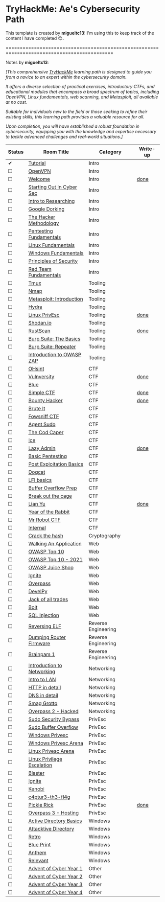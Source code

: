 # TryHackMe: Ae's Cybersecurity Path

This template is created by <b>migueltc13</b>! I'm using this to keep track of the content I have completed 😊.

============================================================================================

Notes by <b>migueltc13</b>:

<i>[This comprehensive [TryHackMe](https://tryhackme.com) learning path is designed to guide you from a novice to an expert within the cybersecurity domain.</i>

<i>It offers a diverse selection of practical exercises, introductory CTFs, and educational modules that encompass a broad spectrum of topics, including OpenVPN, Linux fundamentals, web scanning, and Metasploit, all available at no cost. </i>

<i>Suitable for individuals new to the field or those seeking to refine their existing skills, this learning path provides a valuable resource for all.</i>

<i>Upon completion, you will have established a robust foundation in cybersecurity, equipping you with the knowledge and expertise necessary to tackle advanced challenges and real-world situations.]</i>

<!-- ☐ -->
<!-- ☐ -->

| Status | Room Title                                                                    | Category            | Write-up                                 |
| ---    | ---                                                                           | ---                 | ---                                      |
| ✔      | [Tutorial](https://tryhackme.com/room/tutorial)                               | Intro               |                                          |
| ☐      | [OpenVPN](https://tryhackme.com/room/openvpn)                                 | Intro               |                                          |
| ☐      | [Welcome](https://tryhackme.com/jr/welcome)                                   | Intro               | [done](write-ups/level1/Welcome)         |
| ☐      | [Starting Out In Cyber Sec](https://tryhackme.com/room/startingoutincybersec) | Intro               |                                          |
| ☐      | [Intro to Researching](https://tryhackme.com/room/introtoresearch)            | Intro               |                                          |
| ☐      | [Google Dorking](https://tryhackme.com/room/googledorking)                    | Intro               |                                          |
| ☐      | [The Hacker Methodology](https://tryhackme.com/room/hackermethodology)        | Intro               |                                          |
| ☐      | [Pentesting Fundamentals](https://tryhackme.com/room/pentestingfundamentals)  | Intro               |                                          |
| ☐      | [Linux Fundamentals](https://tryhackme.com/module/linux-fundamentals)         | Intro               |                                          |
| ☐      | [Windows Fundamentals](https://tryhackme.com/module/windows-fundamentals)     | Intro               |                                          |
| ☐      | [Principles of Security](https://tryhackme.com/room/principlesofsecurity)     | Intro               |                                          |
| ☐      | [Red Team Fundamentals](https://tryhackme.com/room/redteamfundamentals)       | Intro               |                                          |
| ☐      | [Tmux](https://tryhackme.com/room/rptmux)                                     | Tooling             |                                          |
| ☐      | [Nmap](https://tryhackme.com/room/furthernmap)                                | Tooling             |                                          |
| ☐      | [Metasploit: Introduction](https://tryhackme.com/room/metasploitintro)        | Tooling             |                                          |
| ☐      | [Hydra](https://tryhackme.com/room/hydra)                                     | Tooling             |                                          |
| ☐      | [Linux PrivEsc](https://tryhackme.com/room/linuxprivesc)                      | Tooling             | [done](write-ups/level2/Linux%20PrivEsc) |
| ☐      | [Shodan.io](https://tryhackme.com/room/shodan)                                | Tooling             |                                          |
| ☐      | [RustScan](https://tryhackme.com/room/rustscan)                               | Tooling             | [done](write-ups/level2/RustScan)        |
| ☐      | [Burp Suite: The Basics](https://tryhackme.com/room/burpsuitebasics)          | Tooling             |                                          |
| ☐      | [Burp Suite: Repeater](https://tryhackme.com/room/burpsuiterepeater)          | Tooling             |                                          |
| ☐      | [Introduction to OWASP ZAP](https://tryhackme.com/room/learnowaspzap)         | Tooling             |                                          |
| ☐      | [OHsint](https://tryhackme.com/room/ohsint)                                   | CTF                 |                                          |
| ☐      | [Vulnversity](https://tryhackme.com/room/vulnversity)                         | CTF                 | [done](write-ups/level2/Vulnversity)     |
| ☐      | [Blue](https://tryhackme.com/room/blue)                                       | CTF                 |                                          |
| ☐      | [Simple CTF](https://tryhackme.com/room/easyctf)                              | CTF                 | [done](write-ups/level2/Simple%20CTF)    |
| ☐      | [Bounty Hacker](https://tryhackme.com/room/cowboyhacker)                      | CTF                 | [done](write-ups/level2/Bounty%20Hacker) |
| ☐      | [Brute It](https://tryhackme.com/room/bruteit)                                | CTF                 |                                          |
| ☐      | [Fowsniff CTF](https://tryhackme.com/room/ctf)                                | CTF                 |                                          |
| ☐      | [Agent Sudo](https://tryhackme.com/room/agentsudoctf)                         | CTF                 |                                          |
| ☐      | [The Cod Caper](https://tryhackme.com/room/thecodcaper)                       | CTF                 |                                          |
| ☐      | [Ice](https://tryhackme.com/room/ice)                                         | CTF                 |                                          |
| ☐      | [Lazy Admin](https://tryhackme.com/room/lazyadmin)                            | CTF                 | [done](write-ups/level3/Lazy%20Admin)    |
| ☐      | [Basic Pentesting](https://tryhackme.com/room/basicpentestingjt)              | CTF                 |                                          |
| ☐      | [Post Exploitation Basics](https://tryhackme.com/room/postexploit)            | CTF                 |                                          |
| ☐      | [Dogcat](https://tryhackme.com/room/dogcat)                                   | CTF                 |                                          |
| ☐      | [LFI basics](https://tryhackme.com/room/lfibasics)                            | CTF                 |                                          |
| ☐      | [Buffer Overflow Prep](https://tryhackme.com/room/bufferoverflowprep)         | CTF                 |                                          |
| ☐      | [Break out the cage](https://tryhackme.com/room/breakoutthecage1)             | CTF                 |                                          |
| ☐      | [Lian Yu](https://tryhackme.com/room/lianyu)                                  | CTF                 | [done](write-ups/level8/Lian%20Yu)       |
| ☐      | [Year of the Rabbit](https://tryhackme.com/room/yearoftherabbit)              | CTF                 |                                          |
| ☐      | [Mr Robot CTF](https://tryhackme.com/room/mrrobot)                            | CTF                 |                                          |
| ☐      | [Internal](https://tryhackme.com/room/internal)                               | CTF                 |                                          |
| ☐      | [Crack the hash](https://tryhackme.com/room/crackthehash)                     | Cryptography        |                                          |
| ☐      | [Walking An Application](https://tryhackme.com/room/walkinganapplication)     | Web                 |                                          |
| ☐      | [OWASP Top 10](https://tryhackme.com/room/owasptop10)                         | Web                 |                                          |
| ☐      | [OWASP Top 10 - 2021](https://tryhackme.com/room/owasptop102021)              | Web                 |                                          |
| ☐      | [OWASP Juice Shop](https://tryhackme.com/room/owaspjuiceshop)                 | Web                 |                                          |
| ☐      | [Ignite](https://tryhackme.com/room/ignite)                                   | Web                 |                                          |
| ☐      | [Overpass](https://tryhackme.com/room/overpass)                               | Web                 |                                          |
| ☐      | [DevelPy](https://tryhackme.com/room/bsidesgtdevelpy)                         | Web                 |                                          |
| ☐      | [Jack of all trades](https://tryhackme.com/room/jackofalltrades)              | Web                 |                                          |
| ☐      | [Bolt](https://tryhackme.com/room/bolt)                                       | Web                 |                                          |
| ☐      | [SQL Injection](https://tryhackme.com/room/sqlinjectionlm)                    | Web                 |                                          |
| ☐      | [Reversing ELF](https://tryhackme.com/room/reverselfiles)                     | Reverse Engineering |                                          |
| ☐      | [Dumping Router Firmware](https://tryhackme.com/room/rfirmware)               | Reverse Engineering |                                          |
| ☐      | [Brainpam 1](https://tryhackme.com/room/brainpan)                             | Reverse Engineering |                                          |
| ☐      | [Introduction to Networking](https://tryhackme.com/room/introtonetworking)    | Networking          |                                          |
| ☐      | [Intro to LAN](https://tryhackme.com/room/introtolan)                         | Networking          |                                          |
| ☐      | [HTTP in detail](https://tryhackme.com/room/httpindetail)                     | Networking          |                                          |
| ☐      | [DNS in detail](https://tryhackme.com/room/dnsindetail)                       | Networking          |                                          |
| ☐      | [Smag Grotto](https://tryhackme.com/room/smaggrotto)                          | Networking          |                                          |
| ☐      | [Overpass 2 - Hacked](https://tryhackme.com/room/overpass2hacked)             | Networking          |                                          |
| ☐      | [Sudo Security Bypass](https://tryhackme.com/room/sudovulnsbypass)            | PrivEsc             |                                          |
| ☐      | [Sudo Buffer Overflow](https://tryhackme.com/room/sudovulnsbof)               | PrivEsc             |                                          |
| ☐      | [Windows Privesc](https://tryhackme.com/room/windows10privesc)                | PrivEsc             |                                          |
| ☐      | [Windows Privesc Arena](https://tryhackme.com/room/windowsprivescarena)       | PrivEsc             |                                          |
| ☐      | [Linux Privesc Arena](https://tryhackme.com/room/linuxprivescarena)           | PrivEsc             |                                          |
| ☐      | [Linux Privilege Escalation](https://tryhackme.com/room/linprivesc)           | PrivEsc             |                                          |
| ☐      | [Blaster](https://tryhackme.com/room/blaster)                                 | PrivEsc             |                                          |
| ☐      | [Ignite](https://tryhackme.com/room/ignite)                                   | PrivEsc             |                                          |
| ☐      | [Kenobi](https://tryhackme.com/room/kenobi)                                   | PrivEsc             |                                          |
| ☐      | [c4ptur3-th3-fl4g](https://tryhackme.com/room/c4ptur3th3fl4g)                 | PrivEsc             |                                          |
| ☐      | [Pickle Rick](https://tryhackme.com/room/picklerick)                          | PrivEsc             | [done](write-ups/level7/Pickle%20Rick)   |
| ☐      | [Overpass 3 - Hosting](https://tryhackme.com/room/overpass3hosting)           | PrivEsc             |                                          |
| ☐      | [Active Directory Basics](https://tryhackme.com/room/winadbasics)             | Windows             |                                          |
| ☐      | [Attacktive Directory](https://tryhackme.com/room/attacktivedirectory)        | Windows             |                                          |
| ☐      | [Retro](https://tryhackme.com/room/retro)                                     | Windows             |                                          |
| ☐      | [Blue Print](https://tryhackme.com/room/blueprint)                            | Windows             |                                          |
| ☐      | [Anthem](https://tryhackme.com/room/anthem)                                   | Windows             |                                          |
| ☐      | [Relevant](https://tryhackme.com/room/relevant)                               | Windows             |                                          |
| ☐      | [Advent of Cyber Year 1](https://tryhackme.com/room/25daysofchristmas)        | Other               |                                          |
| ☐      | [Advent of Cyber Year 2](https://tryhackme.com/room/adventofcyber2)           | Other               |                                          |
| ☐      | [Advent of Cyber Year 3](https://tryhackme.com/room/adventofcyber3)           | Other               |                                          |
| ☐      | [Advent of Cyber Year 4](https://tryhackme.com/room/adventofcyber4)           | Other               |                                          |

<!-- Rooms that where made private: -->
<!-- | ☐      | [Crash Course Pentesting](https://tryhackme.com/room/ccpentesting)       | Intro               |                                          | -->
<!-- | ☐      | [Sublist3r](https://tryhackme.com/room/rpsublist3r)                      | Tooling             |                                          | -->
<!-- | ☐      | [Web Scanning](https://tryhackme.com/room/rpwebscanning)                 | Tooling             |                                          | -->
<!-- | ☐      | [Intro to x86 64](https://tryhackme.com/room/introtox8664)               | Reverse Engineering |                                          | -->
<!-- | ☐      | [CC Ghidra](https://tryhackme.com/room/ccghidra)                         | Reverse Engineering |                                          | -->
<!-- | ☐      | [CC Radare2](https://tryhackme.com/room/ccradare2)                       | Reverse Engineering |                                          | -->
<!-- | ☐      | [CC Steganography](https://tryhackme.com/room/ccstego)                   | Reverse Engineering |                                          | -->
<!-- | ☐      | [Reverse Engineering](https://tryhackme.com/room/reverseengineering)     | Reverse Engineering |                                          | -->

<!--
<details>
  <summary>
    <b>Completed the above? You can:</b>
  </summary>

  - Subscribe to TryHackMe to get paths featuring subscriber-only rooms, use my [referral link](https://tryhackme.com/signup?referrer=6291c8b35002ba0050e92637) to get a ***5$*** discount!
  - New challenge rooms are released weekly, have a go at them before the write-ups come out!
  - Create your challenge rooms for TryHackMe.
  - Join the TryHackMe King of the Hill (KOTH) challenges, check out my [KOTH toolkit repository](https://github.com/migueltc13/KoTH-Tools), for a collection of tools and scripts to help you win.
  - Sign up to other platforms such as [CTF time](https://ctftime.org/) and take part in competitive CTFs.
</details>
-->
